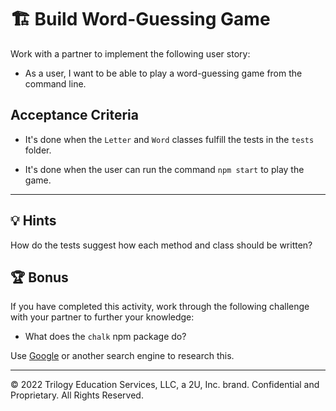 # 🏗️ Build Word-Guessing Game

Work with a partner to implement the following user story:

- As a user, I want to be able to play a word-guessing game from the command line.

## Acceptance Criteria

- It's done when the `Letter` and `Word` classes fulfill the tests in the `tests` folder.

- It's done when the user can run the command `npm start` to play the game.

---

## 💡 Hints

How do the tests suggest how each method and class should be written?

## 🏆 Bonus

If you have completed this activity, work through the following challenge with your partner to further your knowledge:

- What does the `chalk` npm package do?

Use [Google](https://www.google.com) or another search engine to research this.

---

© 2022 Trilogy Education Services, LLC, a 2U, Inc. brand. Confidential and Proprietary. All Rights Reserved.
